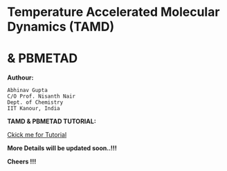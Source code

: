
# Temperature Accelerated Molecular Dynamics (TAMD) 
#                   & PBMETAD

**Authour:**

    Abhinav Gupta
    C/O Prof. Nisanth Nair
    Dept. of Chemistry
    IIT Kanour, India
                     
**TAMD & PBMETAD TUTORIAL:**


[Ckick me for Tutorial](https://github.com/NNairIITK/Enhanced_Sampling_Methods_Tutorials/blob/master/TAMD/TAMD_and_PBMTD_Tutorial_by_Abhinav.pdf)
    
 
 **More Details will be updated soon..!!!**
 
 **Cheers !!!**
 
